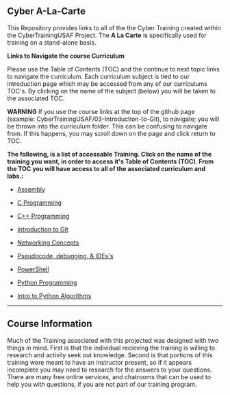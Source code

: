 ## Cyber A-La-Carte

This Repository provides links to all of the the Cyber Training created within the CyberTrainingUSAF Project.  The **A La Carte** is specifically used for training on a stand-alone basis.

**Links to Navigate the course Curriculum**

Please use the Table of Contents (TOC) and the continue to next topic links to navigate the curriculum. Each curriculum subject is tied to our introduction page which may be accessed from any of our curriculums TOC's. By clicking on the name of the subject (below) you will be taken to the associated TOC. 

**WARNING** If you use the course links at the top of the github page (example: CyberTrainingUSAF/03-Introduction-to-Git), to navigate; you will be thrown into the curriculum folder. This can be confusing to navigate from.  If this happens, you may scroll down on the page and click return to TOC.

**The following, is a list of accessable Training.  Click on the name of the training you want, in order to access it's Table of Contents (TOC).  From the TOC you will have access to all of the associated curriculum and labs.:**


* <a href="https://github.com/CyberTrainingUSAF/04-C-Programming/blob/master/00-Table-of-Contents.md" > Assembly </a>

* <a href="https://github.com/CyberTrainingUSAF/04-C-Programming/blob/master/00-Table-of-Contents.md" > C Programming </a>

* <a href="https://github.com/CyberTrainingUSAF/10-Archive/blob/master/IQT-CPP_Programming/00-Table-of-Contents.md" > C++ Programming </a>

* <a href="https://github.com/CyberTrainingUSAF/02-Introduction-to-Git/blob/master/00-Table-of-Contents.md" > Introduction to Git </a>


* <a href="https://github.com/CyberTrainingUSAF/07-Network-Programming/blob/master/00-Table-of-Contents.md" > Networking Concepts </a>

* <a href="https://github.com/CyberTrainingUSAF/03-IDE-s-and-Algorithms-Pt.-1/blob/master/00-Table-of-Contents.md" > Pseudocode, debugging, & IDEs's </a>

* <a href="https://github.com/CyberTrainingUSAF/Powershell_Training/blob/master/00-Table-of-Contents.md" > PowerShell </a>

* <a href="https://github.com/CyberTrainingUSAF/05-Python-Programming/blob/master/00-Table-of-Contents.md" > Python Programming </a>

* <a href="https://github.com/CyberTrainingUSAF/06-Intro-to-Algorithms/blob/master/00-Table-of-Contents.md" > Intro to Python Algorithms </a>


---

## Course Information

Much of the Training associated with this projected was designed with two things in mind.  First is that the individual recieving the training is willing to research and activily seek out knowledge.  Second is that portions of this training were meant to have an instructor present, so if it appears incomplete you may need to research for the answers to your questions.  There are many free online services, and chatrooms that can be used to help you with questions, if you are not part of our training program.  

